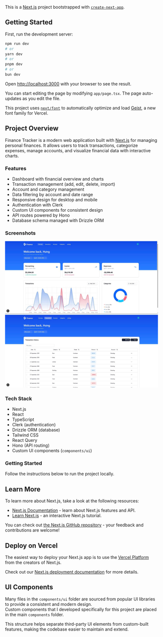 This is a [Next.js](https://nextjs.org) project bootstrapped with [`create-next-app`](https://nextjs.org/docs/app/api-reference/cli/create-next-app).

## Getting Started

First, run the development server:

```bash
npm run dev
# or
yarn dev
# or
pnpm dev
# or
bun dev
```

Open [http://localhost:3000](http://localhost:3000) with your browser to see the result.

You can start editing the page by modifying `app/page.tsx`. The page auto-updates as you edit the file.

This project uses [`next/font`](https://nextjs.org/docs/app/building-your-application/optimizing/fonts) to automatically optimize and load [Geist](https://vercel.com/font), a new font family for Vercel.

## Project Overview

Finance Tracker is a modern web application built with [Next.js](https://nextjs.org) for managing personal finances. It allows users to track transactions, categorize expenses, manage accounts, and visualize financial data with interactive charts.

### Features

- Dashboard with financial overview and charts
- Transaction management (add, edit, delete, import)
- Account and category management
- Data filtering by account and date range
- Responsive design for desktop and mobile
- Authentication with Clerk
- Custom UI components for consistent design
- API routes powered by Hono
- Database schema managed with Drizzle ORM

### Screenshots

<!-- Add screenshots of your app here -->
![Dashboard Screenshot](public/dashboard.jpg)
![Transactions Screenshot](public/transactions.jpg)

### Tech Stack

- Next.js
- React
- TypeScript
- Clerk (authentication)
- Drizzle ORM (database)
- Tailwind CSS
- React Query
- Hono (API routing)
- Custom UI components (`components/ui`)

### Getting Started

Follow the instructions below to run the project locally.

## Learn More

To learn more about Next.js, take a look at the following resources:

- [Next.js Documentation](https://nextjs.org/docs) - learn about Next.js features and API.
- [Learn Next.js](https://nextjs.org/learn) - an interactive Next.js tutorial.

You can check out [the Next.js GitHub repository](https://github.com/vercel/next.js) - your feedback and contributions are welcome!

## Deploy on Vercel

The easiest way to deploy your Next.js app is to use the [Vercel Platform](https://vercel.com/new?utm_medium=default-template&filter=next.js&utm_source=create-next-app&utm_campaign=create-next-app-readme) from the creators of Next.js.

Check out our [Next.js deployment documentation](https://nextjs.org/docs/app/building-your-application/deploying) for more details.

## UI Components

Many files in the `components/ui` folder are sourced from popular UI libraries to provide a consistent and modern design.  
Custom components that I developed specifically for this project are placed in the main `components` folder.

This structure helps separate third-party UI elements from custom-built features, making the codebase easier to maintain and extend.
